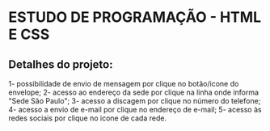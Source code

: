 # ESTUDO DE PROGRAMAÇÃO - HTML E CSS

## Detalhes do projeto:
1- possibilidade de envio de mensagem por clique no botão/icone do envelope;
2- acesso ao endereço da sede por clique na linha onde informa "Sede São Paulo";
3- acesso a discagem por clique no número do telefone;
4- acesso a envio de e-mail por clique no endereço de e-mail;
5- acesso às redes sociais por clique no icone de cada rede.

